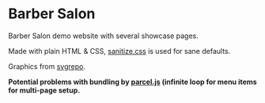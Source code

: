 # Barber Salon

Barber Salon demo website with several showcase pages.

Made with plain HTML & CSS, [sanitize.css](https://github.com/jonathantneal/sanitize.css) is used for sane defaults.

Graphics from [svgrepo](https://www.svgrepo.com/).

__Potential problems with bundling by [parcel.js](https://github.com/parcel-bundler/parcel) (infinite loop for menu items for multi-page setup.__
